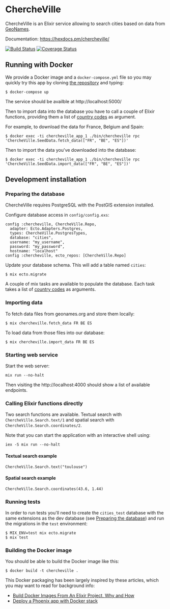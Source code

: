 
# ChercheVille

ChercheVille is an Elixir service allowing to search cities based on data
from [GeoNames](http://www.geonames.org/).

Documentation: https://hexdocs.pm/chercheville/

[![Build Status](https://travis-ci.org/weatherforce/chercheville.svg?branch=master)](https://travis-ci.org/weatherforce/chercheville)  [![Coverage Status](https://coveralls.io/repos/github/weatherforce/chercheville/badge.svg?branch=master)](https://coveralls.io/github/weatherforce/chercheville?branch=master)

## Running with Docker

We provide a Docker image and a `docker-compose.yml` file so you may quickly
try this app by cloning [the repository](https://github.com/weatherforce/chercheville) and typing:

    $ docker-compose up

The service should be availble at http://localhost:5000/

Then to import data into the database you have to call a couple of Elixir functions, providing them a list of  [country codes](https://en.wikipedia.org/wiki/ISO_3166-1_alpha-2) as argument.

For example, to download the data for France, Belgium and Spain:

    $ docker exec -ti chercheville_app_1 ./bin/chercheville rpc 'ChercheVille.SeedData.fetch_data(["FR", "BE", "ES"])'

Then to import the data you've downloaded into the database:

    $ docker exec -ti chercheville_app_1 ./bin/chercheville rpc 'ChercheVille.SeedData.import_data(["FR", "BE", "ES"])'

## Development installation

### Preparing the database

ChercheVille requires PostgreSQL with the PostGIS extension installed.

Configure database access in `config/config.exs`:

    config :chercheville, ChercheVille.Repo,
      adapter: Ecto.Adapters.Postgres,
      types: ChercheVille.PostgresTypes,
      database: "cities",
      username: "my_username",
      password: "my_password",
      hostname: "localhost"
    config :chercheville, ecto_repos: [ChercheVille.Repo]

Update your database schema. This will add a table named `cities`:

    $ mix ecto.migrate

A couple of mix tasks are available to populate the database. Each task takes
a list of [country codes](https://en.wikipedia.org/wiki/ISO_3166-1_alpha-2)
as arguments.

### Importing data

To fetch data files from geonames.org and store them locally:

    $ mix chercheville.fetch_data FR BE ES

To load data from those files into our database:

    $ mix chercheville.import_data FR BE ES

### Starting web service

Start the web server:

    mix run --no-halt

Then visiting the http://localhost:4000 should show a list of available endpoints.

### Calling Elixir functions directly

Two search functions are available. Textual search with `ChercheVille.Search.text/1`
and spatial search with `ChercheVille.Search.coordinates/2`.

Note that you can start the application with an interactive shell using:

    iex -S mix run --no-halt

#### Textual search example

    ChercheVille.Search.text("toulouse")

#### Spatial search example

    ChercheVille.Search.coordinates(43.6, 1.44)

### Running tests

In order to run tests you'll need to create the `cities_test` database with the same extensions as the dev database (see [Preparing the database](#module-preparing-the-database)) and run the migrations in the `test` environment:

    $ MIX_ENV=test mix ecto.migrate
    $ mix test

### Building the Docker image

You should be able to build the Docker image like this:

    $ docker build -t chercheville .

This Docker packaging has been largely inspired by these articles, which you may want to read for background info:
- [Build Docker Images From An Elixir Project, Why and How](https://medium.com/@qhwa_85848/build-docker-images-from-an-elixir-project-why-and-how-78e19468210)
- [Deploy a Phoenix app with Docker stack](https://dev.to/ilsanto/deploy-a-phoenix-app-with-docker-stack-1j9c)
